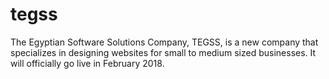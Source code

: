 # tegss
The Egyptian Software Solutions Company, TEGSS, is a new company that specializes in designing websites for small to medium sized businesses.
It will officially go live in February 2018.
